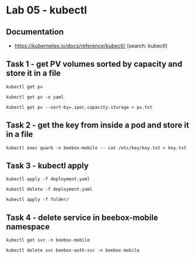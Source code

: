 # Lab 05 - kubectl

## Documentation

* https://kubernetes.io/docs/reference/kubectl/ (search: kubectl)

## Task 1 - get PV volumes sorted by capacity and store it in a file

```
kubectl get pv
```

```
kubectl get pv -o yaml
```

```
kubectl get pv --sort-by=.spec.capacity.storage > pv.txt
```

## Task 2 - get the key from inside a pod and store it in a file

```
kubectl exec quark -n beebox-mobile -- cat /etc/key/key.txt > key.txt
```

## Task 3 - kubectl apply

```
kubectl apply -f deployment.yaml
```

```
kubectl delete -f deployment.yaml
```

```
kubectl apply -f folder/
```

## Task 4 - delete service in beebox-mobile namespace

```
kubectl get svc -n beebox-mobile
```

```
kubectl delete svc beebox-auth-svc -n beebox-mobile
```